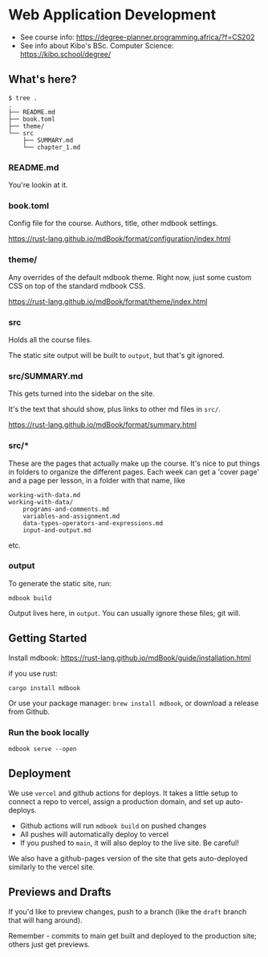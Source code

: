 # Web Application Development

- See course info: https://degree-planner.programming.africa/?f=CS202
- See info about Kibo's BSc. Computer Science: https://kibo.school/degree/

## What's here?

```
$ tree .
.
├── README.md
├── book.toml
├── theme/
└── src
    ├── SUMMARY.md
    └── chapter_1.md

```

### README.md

You're lookin at it.

### book.toml

Config file for the course. Authors, title, other mdbook settings.

https://rust-lang.github.io/mdBook/format/configuration/index.html

### theme/

Any overrides of the default mdbook theme. Right now, just some custom CSS on
top of the standard mdbook CSS.

https://rust-lang.github.io/mdBook/format/theme/index.html

### src

Holds all the course files.

The static site output will be built to `output`, but that's git ignored.

### src/SUMMARY.md

This gets turned into the sidebar on the site.

It's the text that should show, plus links to other md files in `src/`.

https://rust-lang.github.io/mdBook/format/summary.html

### src/*

These are the pages that actually make up the course. It's nice to put things in folders to organize the different pages. Each week can get a 'cover page' and a page per lesson, in a folder with that name, like

```
working-with-data.md
working-with-data/
    programs-and-comments.md
    variables-and-assignment.md
    data-types-operators-and-expressions.md
    input-and-output.md
```

etc.

### output

To generate the static site, run:

```
mdbook build
```

Output lives here, in `output`.
You can usually ignore these files; git will.

## Getting Started

Install mdbook: https://rust-lang.github.io/mdBook/guide/installation.html

if you use rust:

```
cargo install mdbook
```

Or use your package manager: `brew install mdbook`, or download a release from Github.

### Run the book locally

```
mdbook serve --open
```

## Deployment

We use `vercel` and github actions for deploys. It takes a little setup to 
connect a repo to vercel, assign a production domain, and set up auto-deploys.

* Github actions will run `mdbook build` on pushed changes
* All pushes will automatically deploy to vercel
* If you pushed to `main`, it will also deploy to the live site. Be careful!

We also have a github-pages version of the site that gets auto-deployed
similarly to the vercel site.

## Previews and Drafts

If you'd like to preview changes, push to a branch (like the `draft` branch 
that will hang around).

Remember - commits to main get built and deployed to the production site; 
others just get previews.
